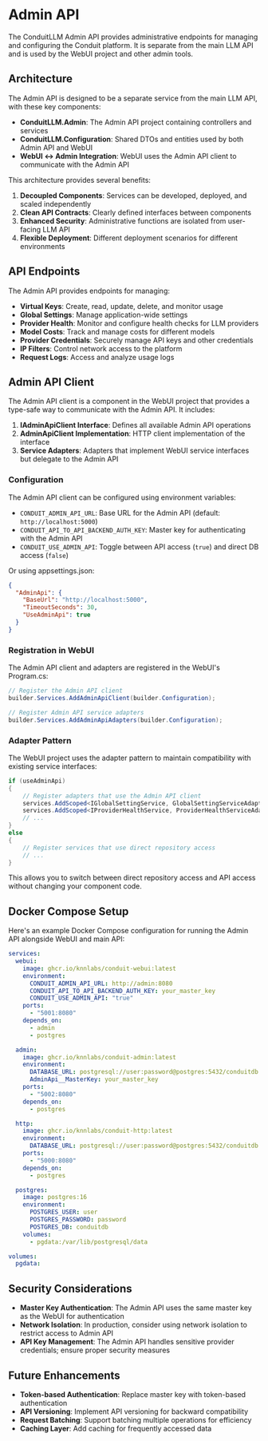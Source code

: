 # Admin API

The ConduitLLM Admin API provides administrative endpoints for managing and configuring the Conduit platform. It is separate from the main LLM API and is used by the WebUI project and other admin tools.

## Architecture

The Admin API is designed to be a separate service from the main LLM API, with these key components:

- **ConduitLLM.Admin**: The Admin API project containing controllers and services
- **ConduitLLM.Configuration**: Shared DTOs and entities used by both Admin API and WebUI
- **WebUI ↔ Admin Integration**: WebUI uses the Admin API client to communicate with the Admin API

This architecture provides several benefits:

1. **Decoupled Components**: Services can be developed, deployed, and scaled independently
2. **Clean API Contracts**: Clearly defined interfaces between components
3. **Enhanced Security**: Administrative functions are isolated from user-facing LLM API
4. **Flexible Deployment**: Different deployment scenarios for different environments

## API Endpoints

The Admin API provides endpoints for managing:

- **Virtual Keys**: Create, read, update, delete, and monitor usage
- **Global Settings**: Manage application-wide settings
- **Provider Health**: Monitor and configure health checks for LLM providers
- **Model Costs**: Track and manage costs for different models
- **Provider Credentials**: Securely manage API keys and other credentials
- **IP Filters**: Control network access to the platform
- **Request Logs**: Access and analyze usage logs

## Admin API Client

The Admin API client is a component in the WebUI project that provides a type-safe way to communicate with the Admin API. It includes:

1. **IAdminApiClient Interface**: Defines all available Admin API operations
2. **AdminApiClient Implementation**: HTTP client implementation of the interface
3. **Service Adapters**: Adapters that implement WebUI service interfaces but delegate to the Admin API

### Configuration

The Admin API client can be configured using environment variables:

- `CONDUIT_ADMIN_API_URL`: Base URL for the Admin API (default: `http://localhost:5000`)
- `CONDUIT_API_TO_API_BACKEND_AUTH_KEY`: Master key for authenticating with the Admin API
- `CONDUIT_USE_ADMIN_API`: Toggle between API access (`true`) and direct DB access (`false`)

Or using appsettings.json:

```json
{
  "AdminApi": {
    "BaseUrl": "http://localhost:5000",
    "TimeoutSeconds": 30,
    "UseAdminApi": true
  }
}
```

### Registration in WebUI

The Admin API client and adapters are registered in the WebUI's Program.cs:

```csharp
// Register the Admin API client
builder.Services.AddAdminApiClient(builder.Configuration);

// Register Admin API service adapters
builder.Services.AddAdminApiAdapters(builder.Configuration);
```

### Adapter Pattern

The WebUI project uses the adapter pattern to maintain compatibility with existing service interfaces:

```csharp
if (useAdminApi)
{
    // Register adapters that use the Admin API client
    services.AddScoped<IGlobalSettingService, GlobalSettingServiceAdapter>();
    services.AddScoped<IProviderHealthService, ProviderHealthServiceAdapter>();
    // ...
}
else
{
    // Register services that use direct repository access
    // ...
}
```

This allows you to switch between direct repository access and API access without changing your component code.

## Docker Compose Setup

Here's an example Docker Compose configuration for running the Admin API alongside WebUI and main API:

```yaml
services:
  webui:
    image: ghcr.io/knnlabs/conduit-webui:latest
    environment:
      CONDUIT_ADMIN_API_URL: http://admin:8080
      CONDUIT_API_TO_API_BACKEND_AUTH_KEY: your_master_key
      CONDUIT_USE_ADMIN_API: "true"
    ports:
      - "5001:8080"
    depends_on:
      - admin
      - postgres

  admin:
    image: ghcr.io/knnlabs/conduit-admin:latest
    environment:
      DATABASE_URL: postgresql://user:password@postgres:5432/conduitdb
      AdminApi__MasterKey: your_master_key
    ports:
      - "5002:8080"
    depends_on:
      - postgres

  http:
    image: ghcr.io/knnlabs/conduit-http:latest
    environment:
      DATABASE_URL: postgresql://user:password@postgres:5432/conduitdb
    ports:
      - "5000:8080"
    depends_on:
      - postgres

  postgres:
    image: postgres:16
    environment:
      POSTGRES_USER: user
      POSTGRES_PASSWORD: password
      POSTGRES_DB: conduitdb
    volumes:
      - pgdata:/var/lib/postgresql/data

volumes:
  pgdata:
```

## Security Considerations

- **Master Key Authentication**: The Admin API uses the same master key as the WebUI for authentication
- **Network Isolation**: In production, consider using network isolation to restrict access to Admin API
- **API Key Management**: The Admin API handles sensitive provider credentials; ensure proper security measures

## Future Enhancements

- **Token-based Authentication**: Replace master key with token-based authentication
- **API Versioning**: Implement API versioning for backward compatibility
- **Request Batching**: Support batching multiple operations for efficiency
- **Caching Layer**: Add caching for frequently accessed data